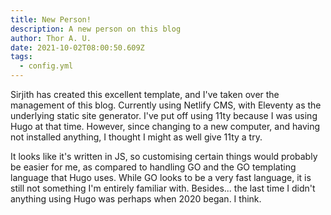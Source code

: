 ```yaml
---
title: New Person!
description: A new person on this blog
author: Thor A. U.
date: 2021-10-02T08:00:50.609Z
tags:
  - config.yml
---
```

Sirjith has created this excellent template, and I've taken over the management of this blog. Currently using Netlify CMS, with Eleventy as the underlying static site generator. I've put off using 11ty because I was using Hugo at that time. However, since changing to a new computer, and having not installed anything, I thought I might as well give 11ty a try. 

It looks like it's written in JS, so customising certain things would probably be easier for me, as compared to handling GO and the GO templating language that Hugo uses. While GO looks to be a very fast language, it is still not something I'm entirely familiar with. Besides... the last time I didn't anything using Hugo was perhaps when 2020 began. I think.